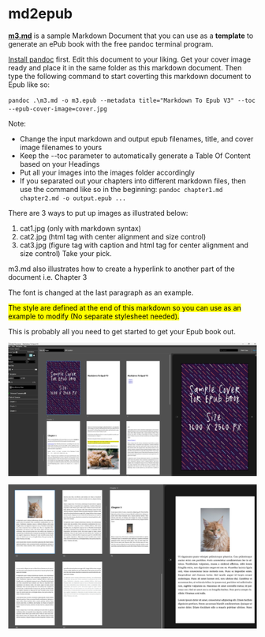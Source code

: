 # md2epub

**[m3.md](https://github.com/tngyo/md2epub/blob/main/m3.md)** is a sample Markdown Document that you can use as a **template** to generate an ePub book with the free pandoc terminal program. 

[Install pandoc](https://pandoc.org/installing.html) first. Edit this document to your liking. Get your cover image ready and place it in the same folder as this markdown document. Then type the following command to start coverting this markdown document to Epub like so:

`pandoc .\m3.md -o m3.epub --metadata title="Markdown To Epub V3" --toc --epub-cover-image=cover.jpg`

Note:
- Change the input markdown and output epub filenames, title, and cover image filenames to yours
- Keep the --toc parameter to automatically generate a Table Of Content based on your Headings
- Put all your images into the images folder accordingly
- If you separated out your chapters into different markdown files, then use the command like so in the beginning: `pandoc chapter1.md chapter2.md -o output.epub ...`

There are 3 ways to put up images as illustrated below:
1. cat1.jpg (only with markdown syntax)
2. cat2.jpg (html tag with center alignment and size control)
3. cat3.jpg (figure tag with caption and html tag for center alignment and size control)
Take your pick. 

m3.md also illustrates how to create a hyperlink to another part of the document i.e. Chapter 3

The font is changed at the last paragraph as an example.

<mark>The style are defined at the end of this markdown so you can use as an example to modify (No separate stylesheet needed).</mark>

This is probably all you need to get started to get your Epub book out.

![Epub Preview 1](https://github.com/tngyo/md2epub/blob/main/images/preview1.jpg)

![Epub Preview 2](https://github.com/tngyo/md2epub/blob/main/images/preview2.jpg)
